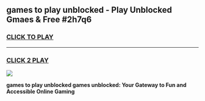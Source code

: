 
## games to play unblocked - Play Unblocked Gmaes & Free #2h7q6
<h3>
<a href="https://news.freeplayer.one?title=games_to_play_unblocked&ref=03M">CLICK TO PLAY</a></h3>
<hr>

<h3>
<a href="https://news.freeplayer.one?title=games_to_play_unblocked&ref=03M">CLICK 2 PLAY</a>
  
</h3>

<a href="https://news.freeplayer.one?title=games_to_play_unblocked&ref=03M"><img src="https://clearcache.store/games.png"></a>


**games to play unblocked games unblocked: Your Gateway to Fun and Accessible Online Gaming**
